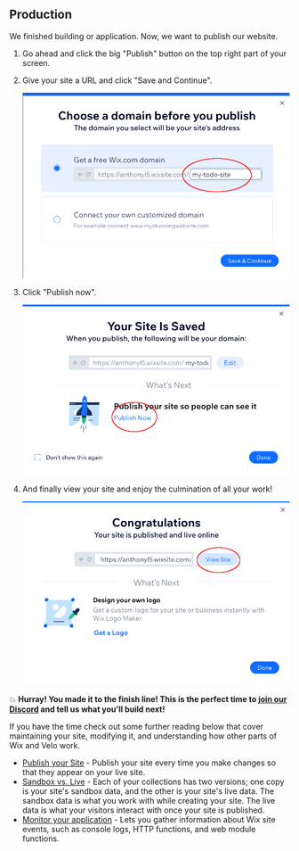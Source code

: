 ## Production

We finished building or application. Now, we want to publish our website. 

1. Go ahead and click the big "Publish" button on the top right part of your screen.

2. Give your site a URL and click "Save and Continue". <p><img src="assets/site-url.png" alt="Site url"></p>

3. Click "Publish now". <p><img src="assets/publish-now.png" alt="Publish now"></p>

4. And finally view your site and enjoy the culmination of all your work!  <p><img src="assets/view-site.png" alt="View site"></p>

:boom: **Hurray! You made it to the finish line! This is the perfect time to [join our Discord](https://discord.gg/devs-on-wix) and tell us what you'll build next!**

If you have the time check out some further reading below that cover maintaining your site, modifying it, and understanding how other parts of Wix and Velo work.

- [Publish your Site](https://support.wix.com/en/article/publishing-your-site-6980885) - Publish your site every time you make changes so that they appear on your live site.
- [Sandbox vs. Live](https://support.wix.com/en/article/accessing-your-sandbox-and-live-database-collections) - Each of your collections has two versions; one copy is your site's sandbox data, and the other is your site's live data. The sandbox data is what you work with while creating your site. The live data is what your visitors interact with once your site is published.
- [Monitor your application](https://support.wix.com/en/article/velo-about-site-monitoring) - Lets you gather information about Wix site events, such as console logs, HTTP functions, and web module functions.

